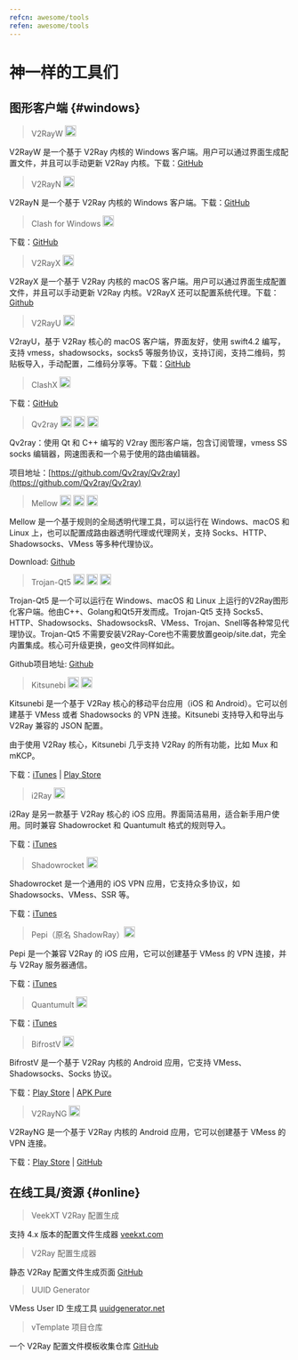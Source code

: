 ```yaml
---
refcn: awesome/tools
refen: awesome/tools
---
```


# 神一样的工具们

## 图形客户端 {#windows}

> V2RayW <img width="20" src="/resources/win.svg">

V2RayW 是一个基于 V2Ray 内核的 Windows 客户端。用户可以通过界面生成配置文件，并且可以手动更新 V2Ray 内核。下载：[GitHub](https://github.com/Cenmrev/V2RayW)

> V2RayN <img width="20" src="/resources/win.svg">

V2RayN 是一个基于 V2Ray 内核的 Windows 客户端。下载：[GitHub](https://github.com/2dust/v2rayN)

> Clash for Windows <img width="20" src="/resources/win.svg">

下载：[GitHub](https://github.com/Fndroid/clash_for_windows_pkg)

> V2RayX <img width="20" src="/resources/apple.svg">

V2RayX 是一个基于 V2Ray 内核的 macOS 客户端。用户可以通过界面生成配置文件，并且可以手动更新 V2Ray 内核。V2RayX 还可以配置系统代理。下载：[Github](https://github.com/Cenmrev/V2RayX)

> V2RayU <img width="20" src="/resources/apple.svg">

V2rayU，基于 V2Ray 核心的 macOS 客户端，界面友好，使用 swift4.2 编写，支持 vmess，shadowsocks，socks5 等服务协议，支持订阅，支持二维码，剪贴板导入，手动配置，二维码分享等。下载：[GitHub](https://github.com/yanue/V2rayU)

> ClashX <img width="20" src="/resources/apple.svg">

下载：[GitHub](https://github.com/yichengchen/clashX)

> Qv2ray <img width="20" src="/resources/win.svg"> <img width="20" src="/resources/apple.svg"> <img width="20" src="/resources/linux.svg">

Qv2ray：使用 Qt 和 C++ 编写的 V2ray 图形客户端，包含订阅管理，vmess SS socks 编辑器，网速图表和一个易于使用的路由编辑器。

项目地址：[https://github.com/Qv2ray/Qv2ray](https://github.com/Qv2ray/Qv2ray)

> Mellow <img width="20" src="/resources/win.svg"> <img width="20" src="/resources/apple.svg"> <img width="20" src="/resources/linux.svg">

Mellow 是一个基于规则的全局透明代理工具，可以运行在 Windows、macOS 和 Linux 上，也可以配置成路由器透明代理或代理网关，支持 Socks、HTTP、Shadowsocks、VMess 等多种代理协议。

Download: [Github](https://github.com/mellow-io/mellow)

> Trojan-Qt5 <img width="20" src="/resources/win.svg"> <img width="20" src="/resources/apple.svg"> <img width="20" src="/resources/linux.svg">

Trojan-Qt5 是一个可以运行在 Windows、macOS 和 Linux 上运行的V2Ray图形化客户端。他由C++、Golang和Qt5开发而成。Trojan-Qt5 支持 Socks5、HTTP、Shadowsocks、ShadowsocksR、VMess、Trojan、Snell等各种常见代理协议。Trojan-Qt5 不需要安装V2Ray-Core也不需要放置geoip/site.dat，完全内置集成。核心可升级更换，geo文件同样如此。

Github项目地址: [Github](https://github.com/Trojan-Qt5/Trojan-Qt5)

> Kitsunebi <img width="20" src="/resources/ios.svg"> <img width="20" src="/resources/android.svg">

Kitsunebi 是一个基于 V2Ray 核心的移动平台应用（iOS 和 Android）。它可以创建基于 VMess 或者 Shadowsocks 的 VPN 连接。Kitsunebi 支持导入和导出与 V2Ray 兼容的 JSON 配置。

由于使用 V2Ray 核心，Kitsunebi 几乎支持 V2Ray 的所有功能，比如 Mux 和 mKCP。

下载：[iTunes](https://itunes.apple.com/us/app/kitsunebi-proxy-utility/id1446584073?mt=8) | [Play Store](https://play.google.com/store/apps/details?id=fun.kitsunebi.kitsunebi4android&hl=en_US)

> i2Ray <img width="20" src="/resources/ios.svg">

i2Ray 是另一款基于 V2Ray 核心的 iOS 应用。界面简洁易用，适合新手用户使用。同时兼容 Shadowrocket 和 Quantumult 格式的规则导入。

下载：[iTunes](https://itunes.apple.com/us/app/i2ray/id1445270056?mt=8)

> Shadowrocket <img width="20" src="/resources/ios.svg">

Shadowrocket 是一个通用的 iOS VPN 应用，它支持众多协议，如 Shadowsocks、VMess、SSR 等。

下载：[iTunes](https://itunes.apple.com/us/app/shadowrocket/id932747118?mt=8)

> Pepi（原名 ShadowRay）<img width="20" src="/resources/ios.svg">

Pepi 是一个兼容 V2Ray 的 iOS 应用，它可以创建基于 VMess 的 VPN 连接，并与 V2Ray 服务器通信。

下载：[iTunes](https://itunes.apple.com/us/app/pepi/id1283082051?mt=8)

> Quantumult <img width="20" src="/resources/ios.svg">

下载：[iTunes](https://itunes.apple.com/us/app/quantumult/id1252015438?mt=8)

> BifrostV <img width="20" src="/resources/android.svg">

BifrostV 是一个基于 V2Ray 内核的 Android 应用，它支持 VMess、Shadowsocks、Socks 协议。

下载：[Play Store](https://play.google.com/store/apps/details?id=com.github.dawndiy.bifrostv) | [APK Pure](https://apkpure.com/bifrostv/com.github.dawndiy.bifrostv)

> V2RayNG <img width="20" src="/resources/android.svg">

V2RayNG 是一个基于 V2Ray 内核的 Android 应用，它可以创建基于 VMess 的 VPN 连接。

下载：[Play Store](https://play.google.com/store/apps/details?id=com.v2ray.ang) | [GitHub](https://github.com/2dust/v2rayNG)

## 在线工具/资源 {#online}

> VeekXT V2Ray 配置生成

支持 4.x 版本的配置文件生成器 [veekxt.com](https://www.veekxt.com/utils/v2ray_gen)

> V2Ray 配置生成器

静态 V2Ray 配置文件生成页面 [GitHub](https://github.com/htfy96/v2ray-config-gen)

> UUID Generator

VMess User ID 生成工具 [uuidgenerator.net](https://www.uuidgenerator.net)

> vTemplate 项目仓库

一个 V2Ray 配置文件模板收集仓库  [GitHub](https://github.com/KiriKira/vTemplate)
